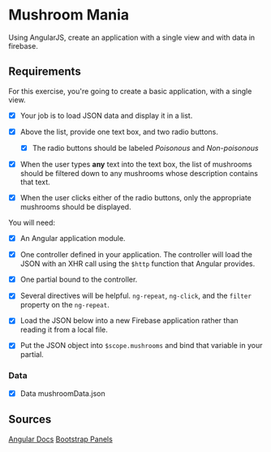 # Mushroom Mania
Using AngularJS, create an application with a single view and with data in firebase.

## Requirements

For this exercise, you're going to create a basic application, with a single view. 
- [X] Your job is to load  JSON data and display it in a list. 
- [X] Above the list, provide one text box, and two radio buttons.
	- [X] The radio buttons should be labeled *Poisonous* and *Non-poisonous*

- [X] When the user types **any** text into the text box, the list of mushrooms should be filtered down to any mushrooms whose description contains that text.

- [X] When the user clicks either of the radio buttons, only the appropriate mushrooms should be displayed.

You will need:

- [X] An Angular application module.

- [X] One controller defined in your application. The controller will load the JSON with an XHR call using the `$http` function that Angular provides.
- [X] One partial bound to the controller.

- [X] Several directives will be helpful. `ng-repeat`, `ng-click`, and the `filter` property on the `ng-repeat`.

- [X] Load the JSON below into a new Firebase application rather than reading it from a local file.

- [X] Put the JSON object into `$scope.mushrooms` and bind that variable in your partial.

### Data
- [X] Data mushroomData.json

## Sources
[Angular Docs](https://docs.angularjs.org/guide)
[Bootstrap Panels](https://www.w3schools.com/Bootstrap/bootstrap_panels.asp)





